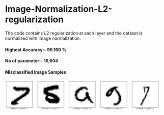 # Image-Normalization-L2-regularization

The code contains L2 regularization at each layer and the dataset is normalized with image normalization.

#### Highest Accuracy:- 99.160 %
#### No of parameter:- 16,604
#### Misclassified Image Samples

![Misclassified Images](Assets/outputsamples.JPG)
